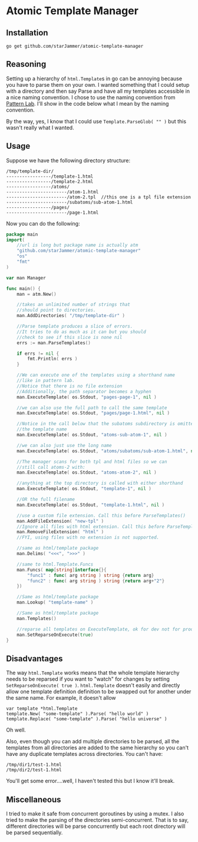 # Atomic Template Manager

## Installation

`go get github.com/starJammer/atomic-template-manager`

## Reasoning

Setting up a hierarchy of `html.Template`s in go can be annoying because you have to 
parse them on your own. I wanted something that I could setup with a directory and then
say Parse and have all my templates accessible in a nice naming convention. I chose
to use the naming convention from [Pattern Lab](http://patternlab.io/docs/pattern-including.html).
I'll show in the code below what I mean by the naming convention.

By the way, yes, I know that I could use `Template.ParseGlob( "" )` but this wasn't really what
I wanted.

## Usage

Suppose we have the following directory structure:

    /tmp/template-dir/
    -----------------/template-1.html
    -----------------/template-2.html
    -----------------/atoms/
    -----------------------/atom-1.html
    -----------------------/atom-2.tpl  //this one is a tpl file extension
    -----------------------/subatoms/sub-atom-1.html
    -----------------/pages/
    -----------------------/page-1.html

Now you can do the following:

```go
package main
import(
    //url is long but package name is actually atm
    "github.com/starJammer/atomic-template-manager" 
    "os"
    "fmt"
)

var man Manager

func main() {
    man = atm.New()

    //takes an unlimited number of strings that
    //should point to directories.
    man.AddDirectories( "/tmp/template-dir" )

    //Parse template produces a slice of errors. 
    //It tries to do as much as it can but you should
    //check to see if this slice is none nil
    errs := man.ParseTemplates()

	if errs != nil {
		fmt.Println( errs )
	}

    //We can execute one of the templates using a shorthand name
    //like in pattern lab.
    //Notice that there is no file extension
    //Additionally, the path separator becomes a hyphen
    man.ExecuteTemplate( os.Stdout, "pages-page-1", nil )

    //we can also use the full path to call the same template
    man.ExecuteTemplate( os.Stdout, "pages/page-1.html", nil )

    //Notice in the call below that the subatoms subdirectory is omitted from
    //the template name
    man.ExecuteTemplate( os.Stdout, "atoms-sub-atom-1", nil )

    //we can also just use the long name
    man.ExecuteTemplate( os.Stdout, "atoms/subatoms/sub-atom-1.html", nil )

    //The manager scans for both tpl and html files so we can
    //still call atoms-2 with:
    man.ExecuteTemplate( os.Stdout, "atoms-atom-2", nil )

    //anything at the top directory is called with either shorthand
    man.ExecuteTemplate( os.Stdout, "template-1", nil )

    //OR the full filename
    man.ExecuteTemplate( os.Stdout, "template-1.html", nil )

    //use a custom file extension. Call this before ParseTemplates()
    man.AddFileExtension( "new-tpl" )
    //Ignore all files with html extension. Call this before ParseTemplates()
    man.RemoveFileExtension( "html" )
    //FYI, using files with no extension is not supported.

    //same as html/template package
    man.Delims( "<<<", ">>>" )

    //same to html.Template.Funcs
    man.Funcs( map[string]interface{}{
        "func1" : func( arg string ) string {return arg}
        "func2" : func( arg string ) string {return arg+"2"}
    })

    //Same as html/template package
    man.Lookup( "template-name" )

    //Same as html/template package
    man.Templates()

    //reparse all templates on ExecuteTemplate, ok for dev not for prod
    man.SetReparseOnExecute(true)
}
```

## Disadvantages

The way `html.Template` works means that the whole template hierarchy needs to be 
reparsed if you want to "watch" for changes by setting `SetReparseOnExecute( true )`.
`html.Template` doesn't easily and directly allow one template definition
definition to be swapped out for another under the same name. For example, it doesn't
allow 

    var template *html.Template
    template.New( "some-template" ).Parse( "hello world" )
    template.Replace( "some-template" ).Parse( "hello universe" )

Oh well.

Also, even though you can add multiple directories to be parsed, all the templates 
from all directories are added to the same hierarchy so you can't have any duplicate
templates across directories. You can't have:

    /tmp/dir1/test-1.html
    /tmp/dir2/test-1.html

You'll get some error....well, I haven't tested this but I know it'll break.

## Miscellaneous

I tried to make it safe from concurrent goroutines by using a mutex. I also tried
to make the parsing of the directories semi-concurrent. That is to say, different
directories will be parse concurrently but each root directory will be parsed
sequentially.
